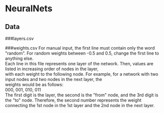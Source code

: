 # NeuralNets

## Data
###layers.csv

###weights.csv
For manual input, the first line must contain only the word "random". For random weights between -0.5 and 0.5, change the first line to anything else.  
Each line in this file represents one layer of the network. Then, values are listed in increasing order of nodes in the layer,  
with each weight to the following node. For example, for a network with two input nodes and two nodes in the next layer, the  
weights would be as follows:  
000, 001, 010, 011  
The first digit is the layer, the second is the "from" node, and the 3rd digit is the "to" node.
Therefore, the second number represents the weight connecting the 1st node in the 1st layer and the 2nd node in the next layer.